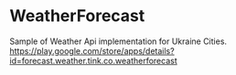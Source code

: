 # WeatherForecast
Sample of Weather Api implementation for Ukraine Cities.
https://play.google.com/store/apps/details?id=forecast.weather.tink.co.weatherforecast
